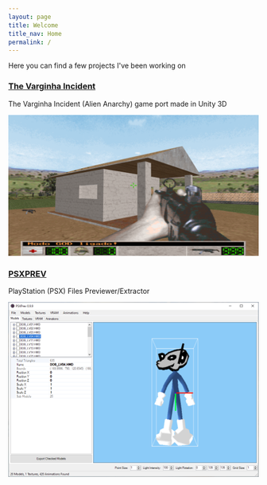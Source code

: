 ```yaml
---
layout: page
title: Welcome
title_nav: Home
permalink: /
---
```

Here you can find a few projects I've been working on

### [The Varginha Incident](/the-varginha-incident/)
The Varginha Incident (Alien Anarchy) game port made in Unity 3D

[![The Varginha Incident](/assets/img/varginhaincident-preview.png)](/the-varginha-incident/)


### [PSXPREV](/psxprev/)
PlayStation (PSX) Files Previewer/Extractor

[![PSXPREV](/assets/img/psxprev-preview.png)](/psxprev/)
